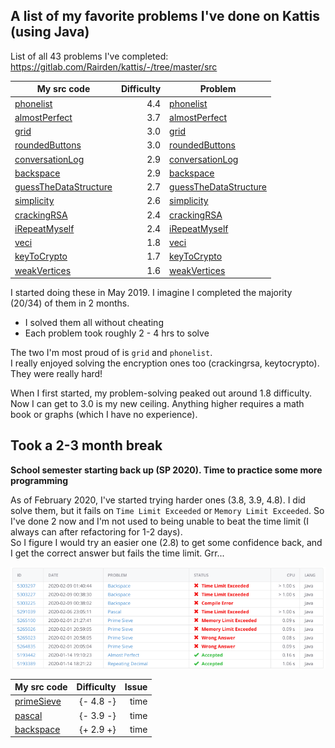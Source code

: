 ## A list of my favorite problems I've done on Kattis (using Java)

List of all 43 problems I've completed:  
<https://gitlab.com/Rairden/kattis/-/tree/master/src>

| My src code                                                                                                                   | Difficulty | Problem                                                                         |
|-------------------------------------------------------------------------------------------------------------------------------|-----------:|---------------------------------------------------------------------------------|
| [phonelist](https://gitlab.com/Rairden/kattis/-/blob/master/src/phonelist/PhoneList.java)                                     |        4.4 | [phonelist](https://open.kattis.com/problems/phonelist)                         |
| [almostPerfect](https://gitlab.com/Rairden/kattis/-/blob/master/src/almostperfect/AlmostPerfect.java)                         |        3.7 | [almostPerfect](https://open.kattis.com/problems/almostperfect)                 |
| [grid](https://gitlab.com/Rairden/kattis/-/blob/master/src/grid/Grid.java)                                                    |        3.0 | [grid](https://open.kattis.com/problems/grid)                                   |
| [roundedButtons](https://gitlab.com/Rairden/kattis/-/blob/master/src/roundedbuttons/RoundedButtons.java)                      |        3.0 | [roundedButtons](https://open.kattis.com/problems/roundedbuttons)               |
| [conversationLog](https://gitlab.com/Rairden/kattis/-/blob/master/src/conversationlog/ConversationLog.java)                   |        2.9 | [conversationLog](https://open.kattis.com/problems/conversationlog)             |
| [backspace](https://gitlab.com/Rairden/kattis/-/blob/master/src/backspace/Backspace.java)                                     |        2.9 | [backspace](https://open.kattis.com/problems/backspace)                         |
| [guessTheDataStructure](https://gitlab.com/Rairden/kattis/-/blob/master/src/guessthedatastructure/GuessTheDataStructure.java) |        2.7 | [guessTheDataStructure](https://open.kattis.com/problems/guessthedatastructure) |
| [simplicity](https://gitlab.com/Rairden/kattis/-/blob/master/src/simplicity/Simplicity.java)                                  |        2.6 | [simplicity](https://open.kattis.com/problems/simplicity)                       |
| [crackingRSA](https://gitlab.com/Rairden/kattis/-/blob/master/src/crackingrsa/CrackingRSA.java)                               |        2.4 | [crackingRSA](https://open.kattis.com/problems/crackingrsa)                     |
| [iRepeatMyself](https://gitlab.com/Rairden/kattis/-/blob/master/src/irepeatmyself/IRepeatMyself.java)                         |        2.4 | [iRepeatMyself](https://open.kattis.com/problems/irepeatmyself)                 |
| [veci](https://gitlab.com/Rairden/kattis/-/tree/master/src/veci)                                                              |        1.8 | [veci](https://open.kattis.com/problems/veci)                                   |
| [keyToCrypto](https://gitlab.com/Rairden/kattis/-/blob/master/src/keytocrypto/KeyToCrypto.java)                               |        1.7 | [keyToCrypto](https://open.kattis.com/problems/keytocrypto)                     |
| [weakVertices](https://gitlab.com/Rairden/kattis/-/tree/master/src/weakvertices)                                              |        1.6 | [weakVertices](https://open.kattis.com/problems/weakvertices)                   |


I started doing these in May 2019. I imagine I completed the majority (20/34) of them in 2 months.  

* I solved them all without cheating
* Each problem took roughly 2 - 4 hrs to solve

The two I'm most proud of is `grid` and `phonelist`.  
I really enjoyed solving the encryption ones too (crackingrsa, keytocrypto). They were really hard!  

When I first started, my problem-solving peaked out around 1.8 difficulty. Now I can get to 3.0 is my new ceiling. Anything higher requires a math book or graphs (which I have no experience).  

## Took a 2-3 month break


**School semester starting back up (SP 2020). Time to practice some more programming**  

As of February 2020, I've started trying harder ones (3.8, 3.9, 4.8).  I did solve them, but it fails on `Time Limit Exceeded` or `Memory Limit Exceeded`.  So I've done 2 now and I'm not used to being unable to beat the time limit (I always can after refactoring for 1-2 days).  
So I figure I would try an easier one (2.8) to get some confidence back, and I get the correct answer but fails the time limit.  Grr...

![](limitExceeded.png)

| My src code                                                                                | Difficulty | Issue |
| ------------------------------------------------------------------------------------------ | ---------: | ----: |
| [primeSieve](https://gitlab.com/Rairden/kattis/-/blob/master/src/primesieve/primesieve.go) | {- 4.8 -}  | time  |
| [pascal](https://gitlab.com/Rairden/kattis/-/blob/master/src/pascal/Pascal.java)           | {- 3.9 -}  | time  |
| [backspace](https://gitlab.com/Rairden/kattis/-/blob/master/src/backspace/backspace.go)    | {+ 2.9 +}  | time  |

